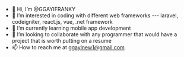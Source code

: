 - 👋 Hi, I’m @GGAYIFRANKY
- 👀 I’m interested in coding with different web frameworks --- laravel, codeigniter, react.js, vue, .net framework
- 🌱 I’m currently learning mobile app development
- 💞️ I’m looking to collaborate with any programmer that would have a project that is worth putting on a resume 
- 📫 How to reach me at ggayinew1@gmail.com

<!---
GGAYIFRANKY/GGAYIFRANKY is a ✨ special ✨ repository because its `README.md` (this file) appears on your GitHub profile.
You can click the Preview link to take a look at your changes.
--->

